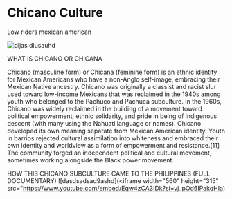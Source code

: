 # Chicano Culture
Low riders mexican american

![dijas diusauhd](https://i.pinimg.com/750x/ba/54/e9/ba54e9c25a865f99ee83f1db38167fd2.jpg)





WHAT IS CHICANO OR CHICANA




Chicano (masculine form) or Chicana (feminine form) is an ethnic identity for Mexican Americans who have a non-Anglo self-image, embracing their Mexican Native ancestry.  Chicano was originally a classist and racist slur used toward low-income Mexicans that was reclaimed in the 1940s among youth who belonged to the Pachuco and Pachuca subculture. In the 1960s, Chicano was widely reclaimed in the building of a movement toward political empowerment, ethnic solidarity, and pride in being of indigenous descent (with many using the Nahuatl language or names). Chicano developed its own meaning separate from Mexican American identity. Youth in barrios rejected cultural assimilation into whiteness and embraced their own identity and worldview as a form of empowerment and resistance.[11] The community forged an independent political and cultural movement, sometimes working alongside the Black power movement.


 HOW THIS CHICANO SUBCULTURE CAME TO THE PHILIPPINES (FULL DOCUMENTARY)
![dasdsadsad9ashd](<iframe width="560" height="315" src="https://www.youtube.com/embed/Eqw4zCA3IDk?si=vj_pOd6IPakqHIa)

